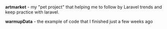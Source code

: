 **artmarket** - my "pet project" that helping me to follow by Laravel trends and keep practice with laravel.

**warmupData** - the example of code that I finished just a few weeks ago
